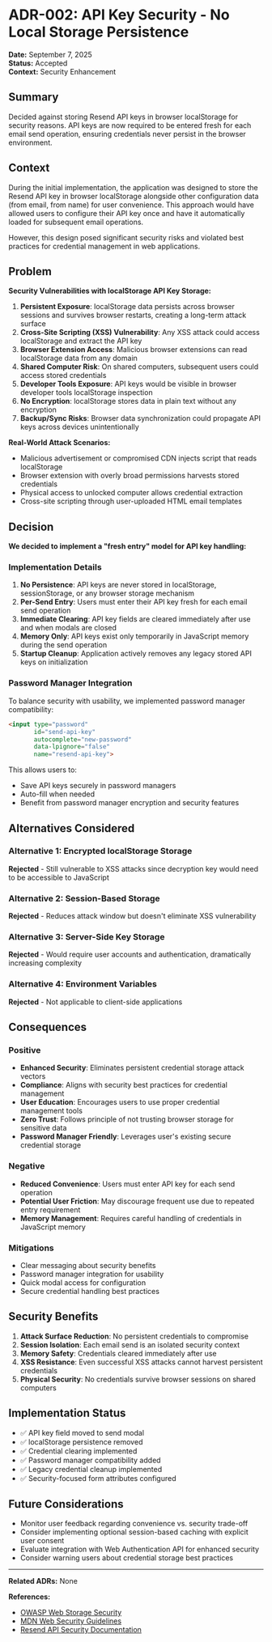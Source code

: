 # ADR-002: API Key Security - No Local Storage Persistence

**Date:** September 7, 2025  
**Status:** Accepted  
**Context:** Security Enhancement  

## Summary

Decided against storing Resend API keys in browser localStorage for security reasons. API keys are now required to be entered fresh for each email send operation, ensuring credentials never persist in the browser environment.

## Context

During the initial implementation, the application was designed to store the Resend API key in browser localStorage alongside other configuration data (from email, from name) for user convenience. This approach would have allowed users to configure their API key once and have it automatically loaded for subsequent email operations.

However, this design posed significant security risks and violated best practices for credential management in web applications.

## Problem

**Security Vulnerabilities with localStorage API Key Storage:**

1. **Persistent Exposure**: localStorage data persists across browser sessions and survives browser restarts, creating a long-term attack surface
2. **Cross-Site Scripting (XSS) Vulnerability**: Any XSS attack could access localStorage and extract the API key
3. **Browser Extension Access**: Malicious browser extensions can read localStorage data from any domain
4. **Shared Computer Risk**: On shared computers, subsequent users could access stored credentials
5. **Developer Tools Exposure**: API keys would be visible in browser developer tools localStorage inspection
6. **No Encryption**: localStorage stores data in plain text without any encryption
7. **Backup/Sync Risks**: Browser data synchronization could propagate API keys across devices unintentionally

**Real-World Attack Scenarios:**

- Malicious advertisement or compromised CDN injects script that reads localStorage
- Browser extension with overly broad permissions harvests stored credentials
- Physical access to unlocked computer allows credential extraction
- Cross-site scripting through user-uploaded HTML email templates

## Decision

**We decided to implement a "fresh entry" model for API key handling:**

### Implementation Details

1. **No Persistence**: API keys are never stored in localStorage, sessionStorage, or any browser storage mechanism
2. **Per-Send Entry**: Users must enter their API key fresh for each email send operation
3. **Immediate Clearing**: API key fields are cleared immediately after use and when modals are closed
4. **Memory Only**: API keys exist only temporarily in JavaScript memory during the send operation
5. **Startup Cleanup**: Application actively removes any legacy stored API keys on initialization

### Password Manager Integration

To balance security with usability, we implemented password manager compatibility:

```html
<input type="password" 
       id="send-api-key" 
       autocomplete="new-password"
       data-lpignore="false"
       name="resend-api-key">
```

This allows users to:

- Save API keys securely in password managers
- Auto-fill when needed
- Benefit from password manager encryption and security features

## Alternatives Considered

### Alternative 1: Encrypted localStorage Storage

**Rejected** - Still vulnerable to XSS attacks since decryption key would need to be accessible to JavaScript

### Alternative 2: Session-Based Storage

**Rejected** - Reduces attack window but doesn't eliminate XSS vulnerability

### Alternative 3: Server-Side Key Storage

**Rejected** - Would require user accounts and authentication, dramatically increasing complexity

### Alternative 4: Environment Variables

**Rejected** - Not applicable to client-side applications

## Consequences

### Positive

- **Enhanced Security**: Eliminates persistent credential storage attack vectors
- **Compliance**: Aligns with security best practices for credential management
- **User Education**: Encourages users to use proper credential management tools
- **Zero Trust**: Follows principle of not trusting browser storage for sensitive data
- **Password Manager Friendly**: Leverages user's existing secure credential storage

### Negative

- **Reduced Convenience**: Users must enter API key for each send operation
- **Potential User Friction**: May discourage frequent use due to repeated entry requirement
- **Memory Management**: Requires careful handling of credentials in JavaScript memory

### Mitigations

- Clear messaging about security benefits
- Password manager integration for usability
- Quick modal access for configuration
- Secure credential handling best practices

## Security Benefits

1. **Attack Surface Reduction**: No persistent credentials to compromise
2. **Session Isolation**: Each email send is an isolated security context
3. **Memory Safety**: Credentials cleared immediately after use
4. **XSS Resistance**: Even successful XSS attacks cannot harvest persistent credentials
5. **Physical Security**: No credentials survive browser sessions on shared computers

## Implementation Status

- ✅ API key field moved to send modal
- ✅ localStorage persistence removed
- ✅ Credential clearing implemented
- ✅ Password manager compatibility added
- ✅ Legacy credential cleanup implemented
- ✅ Security-focused form attributes configured

## Future Considerations

- Monitor user feedback regarding convenience vs. security trade-off
- Consider implementing optional session-based caching with explicit user consent
- Evaluate integration with Web Authentication API for enhanced security
- Consider warning users about credential storage best practices

---

**Related ADRs:** None

**References:**

- [OWASP Web Storage Security](https://owasp.org/www-community/vulnerabilities/HTML5_Local_Storage)
- [MDN Web Security Guidelines](https://developer.mozilla.org/en-US/docs/Web/Security)
- [Resend API Security Documentation](https://resend.com/docs/api-reference/introduction#authentication)
